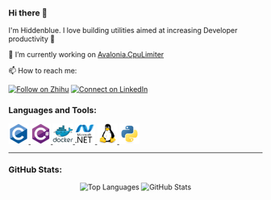 ### Hi there 👋

I'm Hiddenblue. I love building utilities aimed at increasing Developer productivity :raised_hands:

🔭 I’m currently working on [Avalonia.CpuLimiter](https://github.com/hiddenblue/Avalonia.CpuLimiter.git)

📫 How to reach me:

[![Follow on Zhihu](https://img.shields.io/badge/--zhihu?label=Zhihu&logo=Zhihu&style=social)](https://www.zhihu.com/people/chasecat) [![Connect on LinkedIn](https://img.shields.io/badge/--linkedin?label=LinkedIn&logo=LinkedIn&style=social)](https://www.zhihu.com/chasecat)


<h3 align="left">Languages and Tools:</h3>
<p align="left"> <a href="https://www.cprogramming.com/" target="_blank" rel="noreferrer"> <img src="https://raw.githubusercontent.com/devicons/devicon/master/icons/c/c-original.svg" alt="c" width="40" height="40"/> </a> <a href="https://www.w3schools.com/cs/" target="_blank" rel="noreferrer"> <img src="https://raw.githubusercontent.com/devicons/devicon/master/icons/csharp/csharp-original.svg" alt="csharp" width="40" height="40"/> </a> <a href="https://www.docker.com/" target="_blank" rel="noreferrer"> <img src="https://raw.githubusercontent.com/devicons/devicon/master/icons/docker/docker-original-wordmark.svg" alt="docker" width="40" height="40"/> </a> <a href="https://dotnet.microsoft.com/" target="_blank" rel="noreferrer"> <img src="https://raw.githubusercontent.com/devicons/devicon/master/icons/dot-net/dot-net-original-wordmark.svg" alt="dotnet" width="40" height="40"/> </a> <a href="https://www.linux.org/" target="_blank" rel="noreferrer"> <img src="https://raw.githubusercontent.com/devicons/devicon/master/icons/linux/linux-original.svg" alt="linux" width="40" height="40"/> </a> <a href="https://www.python.org" target="_blank" rel="noreferrer"> <img src="https://raw.githubusercontent.com/devicons/devicon/master/icons/python/python-original.svg" alt="python" width="40" height="40"/> </a> </p>

---

### GitHub Stats:

<p align="center">
  <img src="https://github-readme-stats.vercel.app/api/top-langs/?username=hiddenblue&layout=compact" alt="Top Languages" width="40%" />
  <img src="https://github-readme-stats.vercel.app/api?username=hiddenblue&show_icons=true&theme=light" alt="GitHub Stats" width="53%" />
</p>